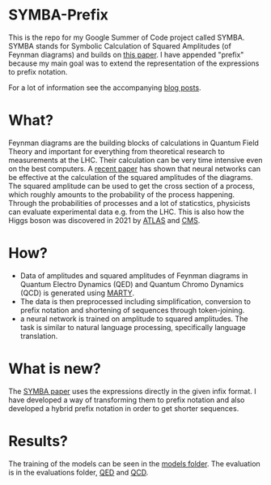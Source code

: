 # SYMBA-Prefix

This is the repo for my Google Summer of Code project called SYMBA.
SYMBA stands for Symbolic Calculation of Squared Amplitudes (of Feynman diagrams) and builds on
[this paper](https://arxiv.org/abs/2206.08901).
I have appended "prefix" because my main goal was to extend the representation of the expressions
to prefix notation.

For a lot of information see the accompanying [blog posts](https://boggog.github.io/).

# What?
Feynman diagrams are the building blocks of calculations in Quantum Field Theory and important
for everything from theoretical research to measurements at the LHC.
Their calculation can be very time intensive even on the best computers.
A [recent paper](https://arxiv.org/abs/2206.08901) has shown that neural networks can be effective
at the calculation of the squared amplitudes of the diagrams.
The squared amplitude can be used to get the cross section of a process, which roughly amounts to the
probability of the process happening.
Through the probabilities of processes and a lot of staticstics,
physicists can evaluate experimental data e.g. from the LHC.
This is also how the Higgs boson was discovered in 2021 by [ATLAS](https://arxiv.org/abs/1207.7214) and [CMS](https://arxiv.org/abs/1207.7235).

# How?
- Data of amplitudes and squared amplitudes of Feynman diagrams in Quantum Electro Dynamics (QED) and
Quantum Chromo Dynamics (QCD) is generated using [MARTY](https://marty.in2p3.fr/).
- The data is then preprocessed including simplification, conversion to prefix notation and shortening of sequences through token-joining.
- a neural network is trained on amplitude to squared amplitudes. The task is similar to natural language processing, specifically language translation.

# What is new?
The [SYMBA paper](https://arxiv.org/abs/2206.08901) uses the expressions directly in the given infix format.
I have developed a way of transforming them to prefix notation and also developed a hybrid prefix notation
in order to get shorter sequences.

# Results?
The training of the models can be seen in the [models folder](https://github.com/BoGGoG/SYMBA-Prefix/tree/main/models).
The evaluation is in the evaluations folder, [QED](https://github.com/BoGGoG/SYMBA-Prefix/tree/main/models/QED/Evaluation) and [QCD]().

